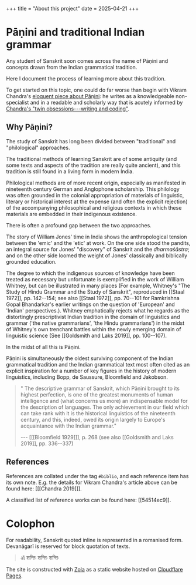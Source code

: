 +++
title = "About this project"
date = 2025-04-21
+++

# Pāṇini and traditional Indian grammar

Any student of Sanskrit soon comes across the name of Pāṇini and concepts drawn
from the Indian grammatical tradition.

Here I document the process of learning more about this tradition.

To get started on this topic, one could do far worse than begin with Vikram
Chandra's [eloquent piece about Pāṇini](https://blog.granthika.co/panini/): he
writes as a knowledgeable non-specialist and in a readable and scholarly way
that is acutely informed by [Chandra's "twin obsessions---writing and
coding"](https://www.vikramchandra.com/).

## Why Pāṇini?

The study of Sanskrit has long been divided between "traditional" and
"philological" approaches.

The traditional methods of learning Sanskrit are of some antiquity (and some
texts and aspects of the tradition are really quite ancient), and this tradition
is still found in a living form in modern India.

Philological methods are of more recent origin, especially as manifested in
nineteenth century German and Anglophone scholarship. This philology was often
grounded in the colonial appropriation of materials of linguistic, literary or
historical interest at the expense (and often the explicit rejection) of the
accompanying philosophical and religious contexts in which these materials are
embedded in their indigenous existence.

There is often a profound gap between the two approaches.

The story of William Jones' time in India shows the anthropological tension
between the 'emic' and the 'etic' at work. On the one side stood the pandits, an
integral source for Jones' "discovery" of Sanskrit and the *dharmaśāstra*; and
on the other side loomed the weight of Jones' classically and biblically
grounded education.

The degree to which the indigenous sources of knowledge have been treated as
necessary but unfortunate is exemplified in the work of William Whitney, but can
be illustrated in many places (For example, Whitney's "The Study of Hindu
Grammar and the Study of Sanskrit", reproduced in [[Staal 1972]], pp. 142--154;
see also [[Staal 1972]], pp. 70--101 for Ramkrishna Gopal Bhandarkar's earlier
writings on the question of 'European' and 'Indian' perspectives.). Whitney
emphatically rejects what he regards as the distortingly prescriptivist Indian
tradition in the domain of linguistics and grammar ('the native grammarians',
'the Hindu grammarians') in the midst of Whitney's own trenchant battles within
the newly emerging domain of linguistic science (See [[Goldsmith and Laks
2019]], pp. 100--107).

In the midst of all this is Pāṇini.

Pāṇini is simultaneously the oldest surviving component of the Indian
grammatical tradition and the Indian grammatical text most often cited as an
explicit inspiration for a number of key figures in the history of modern
linguistics, including Bopp, de Saussure, Bloomfield and Jakobson.

> " The descriptive grammar of Sanskrit, which Pāṇini brought to its highest
> perfection, is one of the greatest monuments of human intelligence and (what
> concerns us more) an indispensable model for the description of languages. The
> only achievement in our field which can take rank with it is the historical
> linguistics of the nineteenth century, and this, indeed, owed its origin
> largely to Europe's acquaintance with the Indian grammar."
>
> --- [[[Bloomfield 1929]]], p. 268 (see also [[Goldsmith and Laks 2019]], pp.
> 336--337)

## References

References are collated under the tag `#biblio`, and each reference item has its
own note. E.g. the details for Vikram Chandra's article above can be found here:
[[[Chandra 2019]]].

A classified list of reference works can be found here: [[54514ec9]].


# Colophon

For readability, Sanskrit quoted inline is represented in a romanised form.
Devanāgarī is reserved for block quotation of texts.

> <span class="devanagari">ॐ शन्तिः शन्तिः शन्तिः


The site is constructed with [Zola](https://www.getzola.org/) as a
static website hosted on [Cloudflare Pages](https://developers.cloudflare.com/pages/framework-guides/deploy-a-zola-site/#deploying-with-cloudflare-pages).

